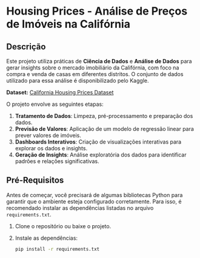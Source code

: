 # Housing Prices - Análise de Preços de Imóveis na Califórnia

## Descrição

Este projeto utiliza práticas de **Ciência de Dados** e **Análise de Dados** para gerar insights sobre o mercado imobiliário da Califórnia, com foco na compra e venda de casas em diferentes distritos. O conjunto de dados utilizado para essa análise é disponibilizado pelo Kaggle.

**Dataset:** [California Housing Prices Dataset](https://www.kaggle.com/datasets/camnugent/california-housing-prices/data)

O projeto envolve as seguintes etapas:

1. **Tratamento de Dados**: Limpeza, pré-processamento e preparação dos dados.
2. **Previsão de Valores**: Aplicação de um modelo de regressão linear para prever valores de imóveis.
3. **Dashboards Interativos**: Criação de visualizações interativas para explorar os dados e insights.
4. **Geração de Insights**: Análise exploratória dos dados para identificar padrões e relações significativas.

## Pré-Requisitos

Antes de começar, você precisará de algumas bibliotecas Python para garantir que o ambiente esteja configurado corretamente. Para isso, é recomendado instalar as dependências listadas no arquivo `requirements.txt`.

1. Clone o repositório ou baixe o projeto.
2. Instale as dependências:

   ```bash
   pip install -r requirements.txt
